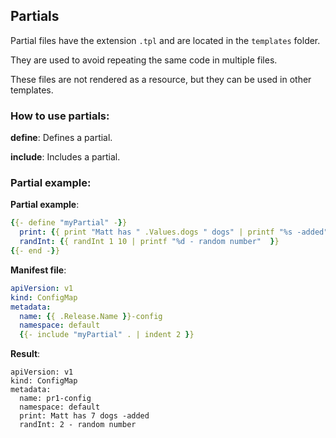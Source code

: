 ## Partials

Partial files have the extension `.tpl` and are located in the `templates` folder.

They are used to avoid repeating the same code in multiple files.

These files are not rendered as a resource, but they can be used in other templates.

### How to use partials:
**define**: Defines a partial.

**include**: Includes a partial.

### Partial example:
**Partial example**:
```yaml
{{- define "myPartial" -}}
  print: {{ print "Matt has " .Values.dogs " dogs" | printf "%s -added" }}
  randInt: {{ randInt 1 10 | printf "%d - random number"  }}
{{- end -}}
```

**Manifest file**:
```yaml
apiVersion: v1
kind: ConfigMap
metadata:
  name: {{ .Release.Name }}-config
  namespace: default
  {{- include "myPartial" . | indent 2 }}
```

**Result**:
```
apiVersion: v1
kind: ConfigMap
metadata:
  name: pr1-config
  namespace: default
  print: Matt has 7 dogs -added
  randInt: 2 - random number
```
